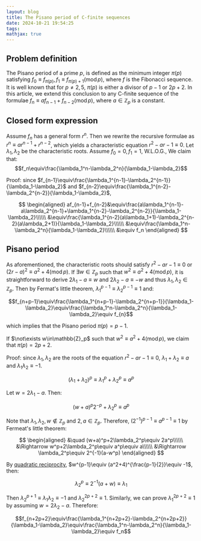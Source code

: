 ```yaml
---
layout: blog
title: The Pisano period of C-finite sequences
date: 2024-10-21 19:54:25
tags:
mathjax: true
---
```


## Problem definition
The Pisano period of a prime $p$, is defined as the minimum integer $\pi(p)$ satisfying $f_0\equiv f_{\pi(p)},f_1\equiv f_{\pi(p)+1}(\operatorname{mod} p)$, where $f$ is the Fibonacci sequence. It is well known that for $p\not=2,5$, $\pi(p)$ is either a divisor of $p-1$ or $2p+2$. In this article, we extend this conclusion to any C-finite sequence of the formulae $f_n\equiv af_{n-1}+f_{n-2}(\operatorname{mod} p)$, where $a\in\mathbb{Z}_p$ is a constant.

## Closed form expression

Assume $f_n$ has a general form $r^n$. Then we rewrite the recursive formulae as $r^n\equiv ar^{n-1}+r^{n-2}$, which yields a characteristic equation $r^2-ar-1\equiv 0$. Let $\lambda_1,\lambda_2$ be the characteristic roots. Assume $f_0=0,f_1=1$, W.L.O.G., We claim that:
$$f_n\equiv\frac{\lambda_1^n-\lambda_2^n}{\lambda_1-\lambda_2}$$

Proof: since $f_{n-1}\equiv\frac{\lambda_1^{n-1}-\lambda_2^{n-1}}{\lambda_1-\lambda_2}$ and $f_{n-2}\equiv\frac{\lambda_1^{n-2}-\lambda_2^{n-2}}{\lambda_1-\lambda_2}$,

$$
\begin{aligned}
af_{n-1}+f_{n-2}&\equiv\frac{a\lambda_1^{n-1}-a\lambda_2^{n-1}+\lambda_1^{n-2}-\lambda_2^{n-2}}{\lambda_1-\lambda_2}\\\\\\
&\equiv\frac{\lambda_1^{n-2}(a\lambda_1+1)-\lambda_2^{n-2}(a\lambda_2+1)}{\lambda_1-\lambda_2}\\\\\\
&\equiv\frac{\lambda_1^n-\lambda_2^n}{\lambda_1-\lambda_2}\\\\\\
&\equiv f_n
\end{aligned}
$$

## Pisano period
As aforementioned, the characteristic roots should satisfy $r^2-ar-1\equiv 0$ or $(2r-a)^2\equiv a^2+4(\operatorname{mod}p)$. If $\exists w\in\mathbb{Z}_p$ such that $w^2\equiv a^2+4(\operatorname{mod} p)$, it is straightforward to derive $2\lambda_1-a\equiv w$ and $2\lambda_2-a\equiv-w$ and thus $\lambda_1,\lambda_2\in\mathbb{Z}_p$. Then by Fermat's little theorem, $\lambda_1^{p-1}\equiv\lambda_2^{p-1}\equiv 1$ and:

$$f_{n+p-1}\equiv\frac{\lambda_1^{n+p-1}-\lambda_2^{n+p-1}}{\lambda_1-\lambda_2}\equiv\frac{\lambda_1^n-\lambda_2^n}{\lambda_1-\lambda_2}\equiv f_{n}$$

which implies that the Pisano period $\pi(p)=p-1$.

If $\not\exists w\in\mathbb{Z}_p$ such that $w^2\equiv a^2+4(\operatorname{mod} p)$, we claim that $\pi(p)=2p+2$.

Proof: since $\lambda_1,\lambda_2$ are the roots of the equation $r^2-ar-1\equiv 0$, $\lambda_1+\lambda_2\equiv a$ and $\lambda_1\lambda_2\equiv -1$.

$$(\lambda_1+\lambda_2)^p\equiv \lambda_1^{p}+\lambda_2^p\equiv a^p$$

Let $w=2\lambda_1-a$. Then:

$$(w+a)^p2^{-p}+\lambda_2^p\equiv a^p$$

Note that $\lambda_1,\lambda_2,w\not\in\mathbb{Z}_p$ and $2,a\in\mathbb{Z}_p$. Therefore, $\left(2^{-1}\right)^{p-1}\equiv a^{p-1}\equiv 1$ by Fermeat's little theorem:

$$
\begin{aligned}
&\quad (w+a)^p+2\lambda_2^p\equiv 2a^p\\\\\\
&\Rightarrow w^p+2\lambda_2^p\equiv a^p\equiv a\\\\\\
&\Rightarrow \lambda_2^p\equiv 2^{-1}(a-w^p)
\end{aligned}
$$

By [quadratic reciprocity](https://en.wikipedia.org/wiki/Quadratic_reciprocity), $w^{p-1}\equiv (a^2+4)^{\frac{p-1}{2}}\equiv -1$, then:

$$\lambda_2^p\equiv2^{-1}(a+w)\equiv \lambda_1$$

Then $\lambda_2^{p+1}\equiv \lambda_1\lambda_2\equiv -1$ and $\lambda_2^{2p+2}\equiv 1$. Similarly, we can prove $\lambda_1^{2p+2}\equiv 1$ by assuming $w=2\lambda_2-a$. Therefore:

$$f_{n+2p+2}\equiv\frac{\lambda_1^{n+2p+2}-\lambda_2^{n+2p+2}}{\lambda_1-\lambda_2}\equiv\frac{\lambda_1^n-\lambda_2^n}{\lambda_1-\lambda_2}\equiv f_n$$